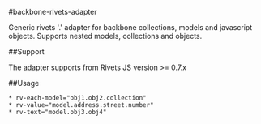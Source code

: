 #backbone-rivets-adapter

Generic rivets '.' adapter for backbone collections, models and javascript objects. Supports nested models, collections and objects. 

##Support

The adapter supports from Rivets JS version >= 0.7.x

##Usage
```
* rv-each-model="obj1.obj2.collection"
* rv-value="model.address.street.number"
* rv-text="model.obj3.obj4"
```